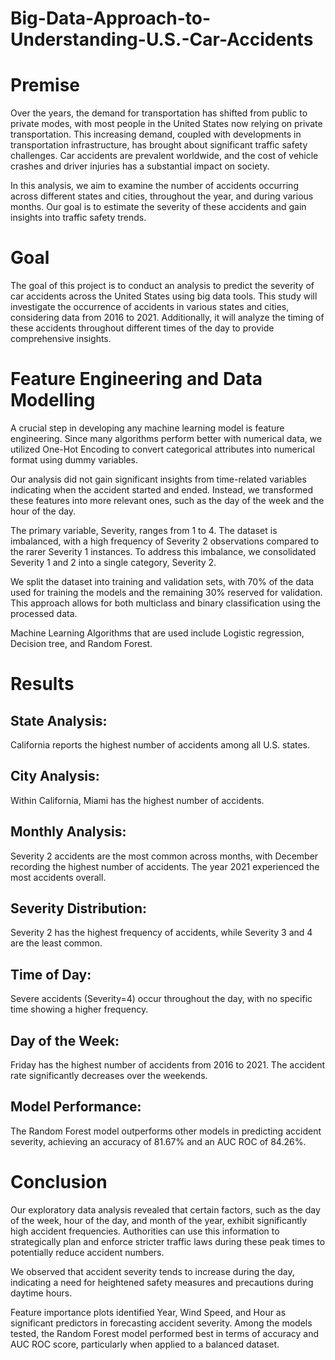 # Big-Data-Approach-to-Understanding-U.S.-Car-Accidents
# Premise
Over the years, the demand for transportation has shifted from public to private modes, with most people in the United States now relying on private transportation. This increasing demand, coupled with developments in transportation infrastructure, has brought about significant traffic safety challenges. Car accidents are prevalent worldwide, and the cost of vehicle crashes and driver injuries has a substantial impact on society.

In this analysis, we aim to examine the number of accidents occurring across different states and cities, throughout the year, and during various months. Our goal is to estimate the severity of these accidents and gain insights into traffic safety trends.

# Goal
The goal of this project is to conduct an analysis to predict the severity of car accidents across the United States using big data tools. This study will investigate the occurrence of accidents in various states and cities, considering data from 2016 to 2021. Additionally, it will analyze the timing of these accidents throughout different times of the day to provide comprehensive insights.

# Feature Engineering and Data Modelling
A crucial step in developing any machine learning model is feature engineering. Since many algorithms perform better with numerical data, we utilized One-Hot Encoding to convert categorical attributes into numerical format using dummy variables.

Our analysis did not gain significant insights from time-related variables indicating when the accident started and ended. Instead, we transformed these features into more relevant ones, such as the day of the week and the hour of the day.

The primary variable, Severity, ranges from 1 to 4. The dataset is imbalanced, with a high frequency of Severity 2 observations compared to the rarer Severity 1 instances. To address this imbalance, we consolidated Severity 1 and 2 into a single category, Severity 2.

We split the dataset into training and validation sets, with 70% of the data used for training the models and the remaining 30% reserved for validation. This approach allows for both multiclass and binary classification using the processed data.

Machine Learning Algorithms that are used include Logistic regression, Decision tree, and Random Forest.

# Results
## State Analysis: 
California reports the highest number of accidents among all U.S. states.
## City Analysis: 
Within California, Miami has the highest number of accidents.
## Monthly Analysis: 
Severity 2 accidents are the most common across months, with December recording the highest number of accidents. The year 2021 experienced the most accidents overall.
## Severity Distribution: 
Severity 2 has the highest frequency of accidents, while Severity 3 and 4 are the least common.
## Time of Day: 
Severe accidents (Severity=4) occur throughout the day, with no specific time showing a higher frequency.
## Day of the Week: 
Friday has the highest number of accidents from 2016 to 2021. The accident rate significantly decreases over the weekends.
## Model Performance: 
The Random Forest model outperforms other models in predicting accident severity, achieving an accuracy of 81.67% and an AUC ROC of 84.26%.

# Conclusion
Our exploratory data analysis revealed that certain factors, such as the day of the week, hour of the day, and month of the year, exhibit significantly high accident frequencies. Authorities can use this information to strategically plan and enforce stricter traffic laws during these peak times to potentially reduce accident numbers.

We observed that accident severity tends to increase during the day, indicating a need for heightened safety measures and precautions during daytime hours.

Feature importance plots identified Year, Wind Speed, and Hour as significant predictors in forecasting accident severity. Among the models tested, the Random Forest model performed best in terms of accuracy and AUC ROC score, particularly when applied to a balanced dataset.
